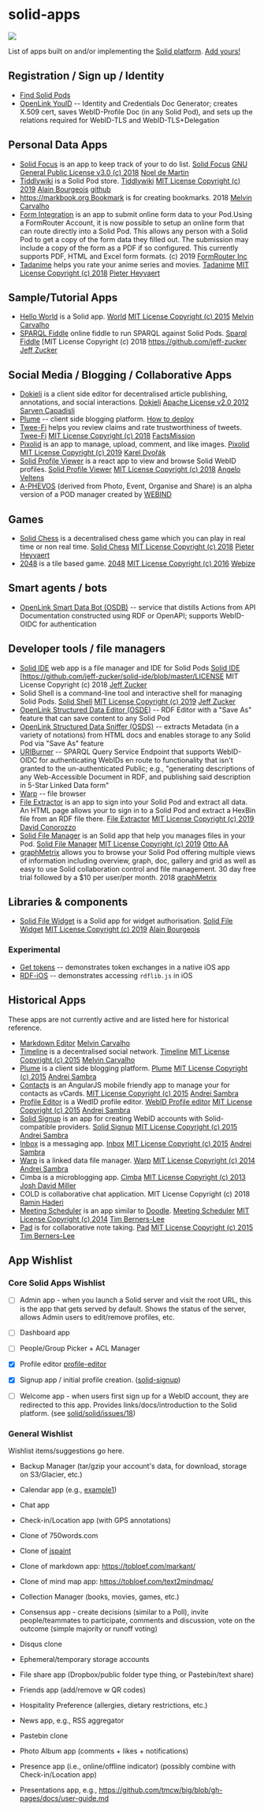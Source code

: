 # solid-apps
[![](https://img.shields.io/badge/project-Solid-7C4DFF.svg?style=flat-square)](https://github.com/solid/solid)

List of apps built on and/or implementing the [Solid platform](https://github.com/solid/solid-spec). 
[Add yours!](https://github.com/solid/solid-apps/blob/master/How-to-add-an-App.md)

## Registration / Sign up / Identity

- [Find Solid Pods](https://findsolidpods.com)
- [OpenLink YouID](http://youid.openlinksw.com) -- Identity and Credentials Doc Generator; creates X.509 
  cert, saves WebID-Profile Doc (in any Solid Pod), and sets up the relations required for WebID-TLS and 
  WebID-TLS+Delegation

## Personal Data Apps

- [Solid Focus](https://noeldemartin.github.io/solid-focus/) is an app to keep track of your to do list. [Solid Focus](https://github.com/NoelDeMartin/solid-focus) [GNU General Public License v3.0 (c) 2018](https://github.com/NoelDeMartin/solid-focus/blob/master/LICENSE) [Noel de Martin](https://github.com/NoelDeMartin)
- [Tiddlywiki](https://bourgeoa.solid.community/public/tiddlywiki) is a Solid Pod store. [Tiddlywiki](https://github.com/bourgeoa/tiddlywiki-node-solid-server) [MIT License Copyright (c) 2019](https://github.com/bourgeoa/tiddlywiki-node-solid-server/blob/master/LICENSE) [Alain Bourgeois](https://github.com/bourgeoa)
  [github](https://github.com/bourgeoa/tiddlywiki-node-solid-server)
- [https://markbook.org Bookmark]() is for creating bookmarks. 2018 [Melvin Carvalho](https://github.com/melvincarvalho)
- [Form Integration](https://www.formrouter.com/solid-project-pod-pdf-form-integration/online_forms_solid_pod.htm) is an app to submit online form data to your Pod.Using a FormRouter Account, it is now possible to setup an online form that can route directly into a Solid Pod. This allows any person with a Solid Pod to get a copy of the form data they filled out. The submission may include a copy of the form as a PDF if so configured. This currently supports PDF, HTML and Excel form formats. (c) 2019 [FormRouter Inc](https://www.formrouter.com)
- [Tadanime](https://pheyvaer.github.io/tadanime/index.html) helps you rate your anime series and movies. [Tadanime](https://github.com/pheyvaer/tadanime) [MIT License Copyright (c) 2018](https://github.com/pheyvaer/tadanime/blob/master/LICENSE.md) [Pieter Heyvaert](https://github.com/pheyvaer)

## Sample/Tutorial Apps

- [Hello World](https://melvincarvalho.github.io/helloworld/) is a Solid app. [World](Hello) [MIT License Copyright (c) 2015](https://github.com/melvincarvalho/helloworld/blob/gh-pages/LICENSE) [Melvin Carvalho](https://github.com/melvincarvalho) 
- [SPARQL Fiddle](https://jeff-zucker.github.io/sparql-fiddle/) online fiddle to run SPARQL against Solid Pods. [Sparql Fiddle](https://github.com/jeff-zucker/sparql-fiddle) [MIT License Copyright (c) 2018 [https://github.com/jeff-zucker Jeff Zucker](https://github.com/jeff-zucker/sparql-fiddle/blob/master/LICENSE)

## Social Media / Blogging / Collaborative Apps

- [Dokieli](https://dokie.li) is a client side editor for decentralised article publishing, annotations, and social interactions. [Dokieli](https://github.com/linkeddata/dokieli) [Apache License v2.0 2012](https://github.com/linkeddata/dokieli/blob/master/LICENSE) [Sarven Capadisli](https://github.com/csarven)
- [Plume](https://github.com/theWebalyst/solid-plume/) -- client side blogging platform. [How to deploy](https://thewebalyst.solid.community/plume/?post=https%3A%2F%2Fthewebalyst.solid.community%2Fpublic%2Fposts%2F%2F1555171264494-how-to-deploy-plume-blog-on-your-solid-pod.ttl%23%23%23%23%23%23%23%23%23%23%23%23%23%23)
- [Twee-Fi](https://factsmission.github.io/twee-fi/) helps you review claims and rate trustworthiness of tweets. [Twee-Fi](https://github.com/factsmission/twee-fi) [MIT License Copyright (c) 2018](https://github.com/factsmission/twee-fi/blob/master/LICENSE) [FactsMission](https://factsmission.com)
- [Pixolid](https://pixolid.netlify.com/) is an app to manage, upload, comment, and like images. [Pixolid](https://github.com/carloss8/pixolid)  [MIT License Copyright (c) 2019](https://github.com/carloss8/pixolid/blob/master/LICENSE) [Karel Dvořák](https://github.com/carloss8)
- [Solid Profile Viewer](https://profiles.veltens.org) is a react app
  to view and browse Solid WebID profiles. [Solid Profile
  Viewer](https://gitlab.com/angelo-v/solid-profile-viewer) [MIT
  License Copyright
  (c) 2018](https://gitlab.com/angelo-v/solid-profile-viewer/blob/master/LICENSE)
  [Angelo Veltens](https://gitlab.com/angelo-v)
- [A-PHEVOS](https://phevos.tk) (derived from Photo, Event, Organise and Share) is an alpha version of a POD manager created by [WEBIND](https://www.webind.de/)

## Games

- [Solid Chess](https://pheyvaer.github.io/solid-chess/) is a decentralised chess game which you can play in real time or non real time. [Solid Chess](https://github.com/pheyvaer/solid-chess)  [MIT License Copyright (c) 2018](https://github.com/pheyvaer/solid-chess/blob/master/LICENSE.md) [Pieter Heyvaert](https://github.com/pheyvaer)
- [2048](http://webize.github.io/2048/) is a tile based game. [2048](https://github.com/webize/2048) [MIT License Copyright (c) 2016](https://github.com/webize/2048/blob/master/LICENSE) [Webize](https://github.com/webize)

## Smart agents / bots

- [OpenLink Smart Data Bot (OSDB)](http://osdb.openlinksw.com) -- service that distills Actions from API Documentation 
  constructed using RDF or OpenAPI; supports WebID-OIDC for authentication

## Developer tools / file managers

- [Solid IDE](https://jeff-zucker.github.io/solid-ide/) web app is a
  file manager and IDE for Solid Pods [Solid
  IDE](https://github.com/jeff-zucker/solid-ide)
  \[<https://github.com/jeff-zucker/solid-ide/blob/master/LICENSE> MIT
  License Copyright (c) 2018 [Jeff
  Zucker](https://github.com/jeff-zucker)
- Solid Shell is a command-line tool and interactive shell for managing Solid Pods. [Solid Shell](https://github.com/jeff-zucker/solid-shell) [MIT License Copyright (c) 2019](https://github.com/jeff-zucker/solid-shell/blob/master/LICENSE) [Jeff Zucker](https://github.com/jeff-zucker)
- [OpenLink Structured Data Editor (OSDE)](http://osde.openlinksw.com) -- RDF Editor with a "Save As" feature that 
  can save content to any Solid Pod
- [OpenLink Structured Data Sniffer (OSDS)](http://osds.openlinksw.com) -- extracts Metadata (in a variety of notations) 
  from HTML docs and enables storage to any Solid Pod via "Save As" feature
- [URIBurner](http://linkeddata.uriburner.com/sparql) -- SPARQL Query Service Endpoint that supports WebID-OIDC 
  for authenticating WebIDs en route to functionality that isn't granted to the un-authenticated Public; e.g., 
  "generating descriptions of any Web-Accessible Document in RDF, and publishing said description in 5-Star 
  Linked Data form"
- [Warp](https://github.com/linkeddata/warp) -- file browser
- [File Extractor](https://formrouter.solid.community/public/FileExtraction/) is an app to sign into your Solid Pod and extract all data. An HTML page allows your to sign in to a Solid Pod and extract a HexBin file from an RDF file there. [File Extractor](https://github.com/dconorozzo/Solid-RDF-HexBin-File-Extraction) [MIT License Copyright (c) 2019](https://github.com/dconorozzo/Solid-RDF-HexBin-File-Extraction/blob/master/LICENSE) [David Conorozzo](https://github.com/dconorozzo)
- [Solid File Manager](https://otto-aa.github.io/solid-filemanager/build/) is an Solid app that help you manages files in your Pod. [Solid File Manager](https://github.com/Otto-AA/solid-filemanager) [MIT License Copyright (c) 2019](https://github.com/Otto-AA/solid-filemanager/blob/master/LICENSE) [Otto AA](https://github.com/Otto-AA)
- [graphMetrix](https://graphmetrix.net/#/) allows you to browse your Solid Pod offering multiple views of information including overview, graph, doc, gallery and grid as well as easy to use Solid collaboration control and file management. 30 day free trial followed by a $10 per user/per month. 2018 [graphMetrix](https://graphmetrix.com/#/solid) 

## Libraries & components

- [Solid File Widget](https://bourgeoa.solid.community/public/solid-file-widget/) is a Solid app for widget authorisation. [Solid File Widget](https://github.com/bourgeoa/solid-file-widget) [MIT License Copyright (c) 2019](https://github.com/bourgeoa/solid-file-widget/blob/master/LICENSE) [Alain Bourgeois](https://github.com/bourgeoa)

### Experimental

- [Get tokens](https://github.com/wrmack/Get-tokens) -- demonstrates token exchanges in a native iOS app 
- [RDF-iOS](https://github.com/wrmack/RDF-iOS) -- demonstrates accessing `rdflib.js` in iOS 

## Historical Apps 


These apps are not currently active and are listed here for historical reference. 

- [Markdown Editor](https://melvincarvalho.github.com/markdown-editor) [Melvin Carvalho](https://github.com/melvincarvalho)
- [Timeline](http://solid-social.github.io/timeline/) is a decentralised social network. [Timeline](https://github.com/solid-social/timeline) [MIT License Copyright (c) 2015](https://github.com/solid-social/timeline/blob/master/LICENSE) [Melvin Carvalho](https://github.com/melvincarvalho) 
- [Plume](https://deiu.github.io/solid-plume) is a client side blogging platform. [Plume](https://github.com/deiu/solid-plume/) [MIT License Copyright (c) 2015](https://github.com/deiu/solid-plume/blob/gh-pages/LICENSE) [Andrei Sambra](https://github.com/deiu) 
- [Contacts](https://linkeddata.github.io/contacts/) is an AngularJS mobile friendly app to manage your for contacts as vCards. [MIT License Copyright (c) 2015](https://github.com/linkeddata/contacts/blob/master/LICENSE) [Andrei Sambra](https://github.com/deiu) 
- [Profile Editor](https://linkeddata.github.io/profile-editor/) is a WedID profile editor. [WebID Profile editor](https://github.com/linkeddata/profile-editor) [MIT License Copyright (c) 2015](https://github.com/linkeddata/profile-editor/blob/master/LICENSE) [Andrei Sambra](https://github.com/deiu) 
- [Solid Signup](https://solid.github.io/solid-signup/) is an app for creating WebID accounts with Solid-compatible providers. [Solid Signup](https://github.com/solid/solid-signup) [MIT License Copyright (c) 2015](https://github.com/solid/solid-signup/blob/gh-pages/LICENSE) [Andrei Sambra](https://github.com/deiu) 
- [Inbox](https://solid.github.io/solid-inbox/) is a messaging app. [Inbox](https://github.com/solid/solid-inbox/) [MIT License Copyright (c) 2015](https://github.com/solid/solid-inbox/blob/gh-pages/LICENSE) [Andrei Sambra](https://github.com/deiu)
- [Warp](https://linkeddata.github.io/warp/) is a linked data file manager. [Warp](https://github.com/linkeddata/warp) [MIT License Copyright (c) 2014](https://github.com/linkeddata/warp/blob/gh-pages/LICENSE) [Andrei Sambra](https://github.com/deiu) 
- Cimba is a microblogging app. [Cimba](https://github.com/linkeddata/cimba) [MIT License Copyright (c) 2013](https://github.com/linkeddata/cimba/blob/master/LICENSE) [Josh David Miller](https://github.com/joshdmiller) 
-   COLD is collaborative chat application. MIT License Copyright (c) 2018 [Ramin Haderi](https://github.com/raminghaderi)
- [Meeting Scheduler](https://linkeddata.github.io/app-schedule) is an app similar to [Doodle](http://doodle.com/). [Meeting Scheduler](https://github.com/linkeddata/app-schedule) [MIT License Copyright (c) 2014](https://github.com/linkeddata/app-schedule/blob/gh-pages/LICENSE) [Tim Berners-Lee](https://github.com/timbl)
- [Pad](https://timbl.github.io/pad/) is for collaborative note taking. [Pad](https://github.com/timbl/pad) [MIT License Copyright (c) 2015](https://github.com/timbl/pad/blob/master/LICENSE) [Tim Berners-Lee](https://github.com/timbl)
    
## App Wishlist

### Core Solid Apps Wishlist

- [ ] Admin app - when you launch a Solid server and visit the root URL,
    this is the app that gets served by default. Shows the status of the
    server, allows Admin users to edit/remove profiles, etc.

- [ ] Dashboard app

- [ ] People/Group Picker + ACL Manager

- [x] Profile editor
    [profile-editor](https://github.com/linkeddata/profile-editor)

- [x] Signup app / initial profile creation.
    ([solid-signup](https://github.com/solid/solid-signup))

- [ ] Welcome app - when users first sign up for a WebID account, they are
    redirected to this app. Provides links/docs/introduction to the Solid
    platform.
    (see [solid/solid/issues/18](https://github.com/solid/solid/issues/18))

### General Wishlist
Wishlist items/suggestions go here.

* Backup Manager (tar/gzip your account's data, for download, storage on S3/Glacier, etc.)

* Calendar app (e.g., [example1](http://ui.toast.com/tui-calendar/))

* Chat app

* Check-in/Location app (with GPS annotations)

* Clone of 750words.com

* Clone of [jspaint](https://github.com/1j01/jspaint)

* Clone of markdown app: https://tobloef.com/markant/

* Clone of mind map app: https://tobloef.com/text2mindmap/

* Collection Manager (books, movies, games, etc.)

* Consensus app - create decisions (similar to a Poll),
  invite people/teammates to participate,
  comments and discussion, vote on the outcome (simple majority or
  runoff voting)

* Disqus clone

* Ephemeral/temporary storage accounts

* File share app (Dropbox/public folder type thing, or Pastebin/text share)

* Friends app (add/remove w QR codes)

* Hospitality Preference (allergies, dietary restrictions, etc.)

* News app, e.g., RSS aggregator

* Pastebin clone

* Photo Album app (comments + likes + notifications)

* Presence app (i.e., online/offline indicator) (possibly combine with Check-in/Location app)

* Presentations app, e.g., https://github.com/tmcw/big/blob/gh-pages/docs/user-guide.md
